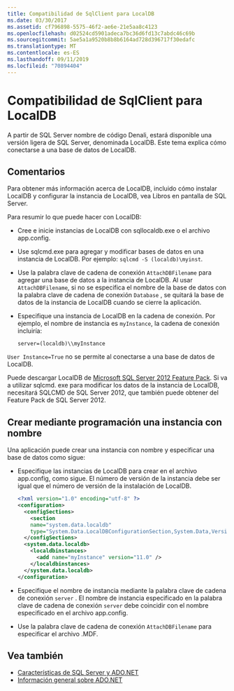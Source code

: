 ```yaml
---
title: Compatibilidad de SqlClient para LocalDB
ms.date: 03/30/2017
ms.assetid: cf796898-5575-46f2-ae6e-21e5aa8c4123
ms.openlocfilehash: d02524cd5901adeca7bc36d6fd13c7abdc46c69b
ms.sourcegitcommit: 5ae5a1a9520b8b8b6164ad728d396717f30edafc
ms.translationtype: MT
ms.contentlocale: es-ES
ms.lasthandoff: 09/11/2019
ms.locfileid: "70894404"
---
```

# <a name="sqlclient-support-for-localdb"></a>Compatibilidad de SqlClient para LocalDB
A partir de SQL Server nombre de código Denali, estará disponible una versión ligera de SQL Server, denominada LocalDB. Este tema explica cómo conectarse a una base de datos de LocalDB.  
  
## <a name="remarks"></a>Comentarios  
 Para obtener más información acerca de LocalDB, incluido cómo instalar LocalDB y configurar la instancia de LocalDB, vea Libros en pantalla de SQL Server.  
  
 Para resumir lo que puede hacer con LocalDB:  
  
- Cree e inicie instancias de LocalDB con sqllocaldb.exe o el archivo app.config.  
  
- Use sqlcmd.exe para agregar y modificar bases de datos en una instancia de LocalDB. Por ejemplo: `sqlcmd -S (localdb)\myinst`.  
  
- Use la palabra clave de cadena de conexión `AttachDBFilename` para agregar una base de datos a la instancia de LocalDB. Al usar `AttachDBFilename`, si no se especifica el nombre de la base de datos con la palabra clave de cadena de conexión `Database` , se quitará la base de datos de la instancia de LocalDB cuando se cierre la aplicación.  
  
- Especifique una instancia de LocalDB en la cadena de conexión. Por ejemplo, el nombre de instancia es `myInstance`, la cadena de conexión incluiría:  
  
    `server=(localdb)\\myInstance`  
  
 `User Instance=True` no se permite al conectarse a una base de datos de LocalDB.  
  
 Puede descargar LocalDB de [Microsoft SQL Server 2012 Feature Pack](https://www.microsoft.com/download/en/details.aspx?id=29065). Si va a utilizar sqlcmd. exe para modificar los datos de la instancia de LocalDB, necesitará SQLCMD de SQL Server 2012, que también puede obtener del Feature Pack de SQL Server 2012.  
  
## <a name="programmatically-create-a-named-instance"></a>Crear mediante programación una instancia con nombre  
 Una aplicación puede crear una instancia con nombre y especificar una base de datos como sigue:  
  
- Especifique las instancias de LocalDB para crear en el archivo app.config, como sigue.  El número de versión de la instancia debe ser igual que el número de versión de la instalación de LocalDB.  
  
    ```xml  
    <?xml version="1.0" encoding="utf-8" ?>  
    <configuration>  
      <configSections>  
        <section  
        name="system.data.localdb"  
        type="System.Data.LocalDBConfigurationSection,System.Data,Version=4.0.0.0,Culture=neutral,PublicKeyToken=b77a5c561934e089"/>  
      </configSections>  
      <system.data.localdb>  
        <localdbinstances>  
          <add name="myInstance" version="11.0" />  
        </localdbinstances>  
      </system.data.localdb>  
    </configuration>  
    ```  
  
- Especifique el nombre de instancia mediante la palabra clave de cadena de conexión `server` .  El nombre de instancia especificado en la palabra clave de cadena de conexión `server` debe coincidir con el nombre especificado en el archivo app.config.  
  
- Use la palabra clave de cadena de conexión `AttachDBFilename` para especificar el archivo .MDF.  
  
## <a name="see-also"></a>Vea también

- [Características de SQL Server y ADO.NET](sql-server-features-and-adonet.md)
- [Información general sobre ADO.NET](../ado-net-overview.md)
